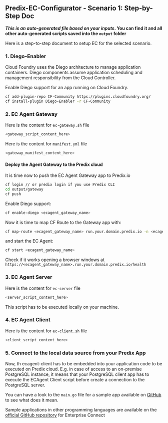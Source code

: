 ## Predix-EC-Configurator - Scenario 1: Step-by-Step Doc

**_This is an auto-generated file based on your inputs_. You can find it and all other auto-generated scripts saved into the `output` folder**

Here is a step-to-step document to setup EC for the selected scenario.

### 1. Diego-Enabler

Cloud Foundry uses the Diego architecture to manage application containers. Diego components assume application scheduling and management responsibility from the Cloud Controller.

Enable Diego support for an app running on Cloud Foundry.

```sh
cf add-plugin-repo CF-Community https://plugins.cloudfoundry.org/
cf install-plugin Diego-Enabler -r CF-Community
```

### 2. EC Agent Gateway

Here is the content for `ec-gateway.sh` file

```sh
<gateway_script_content_here>
```

Here is the content for `manifest.yml` file

```sh
<gateway_manifest_content_here>
```

#### Deploy the Agent Gateway to the Predix cloud

It is time now to push the EC Agent Gateway app to Predix.io

```sh
cf login // or predix login if you use Predix CLI
cd output/gateway
cf push
```

Enable Diego support:

```sh
cf enable-diego <ecagent_gateway_name>
```

Now it is time to map CF Route to the Gateway app with:

```sh
cf map-route <ecagent_gateway_name> run.your.domain.predix.io -n <ecagent_gateway_name>
```

and start the EC Agent:

```sh
cf start <ecagent_gateway_name>
```

Check if it works opening a browser windows at `https://<ecagent_gateway_name>.run.your.domain.predix.io/health`

### 3. EC Agent Server

Here is the content for `ec-server` file

```sh
<server_script_content_here>
```

This script has to be executed locally on your machine.

### 4. EC Agent Client

Here is the content for `ec-client.sh` file

```sh
<client_script_content_here>
```

### 5. Connect to the local data source from your Predix App

Now, th ecagent-client has to be embedded into your application code to be executed on Predix cloud. E.g. in case of access to an on-premise PostgreSQL instance, it means that your PostgreSQL client app has to execute the ECAgent Client script before create a connection to the PostgreSQL server.

You can have a look to the `main.go` file for a sample app available on [GitHub](https://github.com/indaco/ec-go-sample-app) to see what does it mean.

Sample applications in other programming languages are available on the [official GitHub repository](https://github.com/Enterprise-connect/ec-sdk) for Enterprise Connect